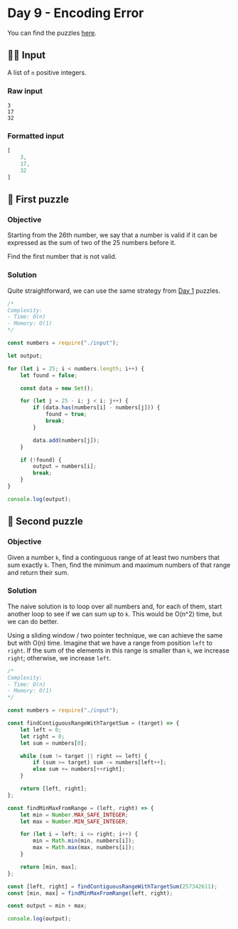 # Day 9 - Encoding Error

You can find the puzzles [here](https://adventofcode.com/2020/day/9).

## ✍🏼 Input

A list of `n` positive integers.

### Raw input

```
3
17
32
```

### Formatted input

```js
[
	3,
	17,
	32
]
```

## 🧩 First puzzle

### Objective

Starting from the 26th number, we say that a number is valid if it can be expressed as the sum of two of the 25 numbers before it.

Find the first number that is not valid.

### Solution

Quite straightforward, we can use the same strategy from [Day 1](../day1) puzzles.

```js
/*
Complexity:
- Time: O(n)
- Memory: O(1)
*/

const numbers = require("./input");

let output;

for (let i = 25; i < numbers.length; i++) {
	let found = false;

	const data = new Set();

	for (let j = 25 - i; j < i; j++) {
		if (data.has(numbers[i] - numbers[j])) {
			found = true;
			break;
		}

		data.add(numbers[j]);
	}

	if (!found) {
		output = numbers[i];
		break;
	}
}

console.log(output);
```

## 🧩 Second puzzle

### Objective

Given a number `k`, find a continguous range of at least two numbers that sum exactly `k`. Then, find the minimum and maximum numbers of that range and return their sum.

### Solution

The naive solution is to loop over all numbers and, for each of them, start another loop to see if we can sum up to `k`. This would be O(n^2) time, but we can do better.

Using a sliding window / two pointer technique, we can achieve the same but with O(n) time. Imagine that we have a range from position `left` to `right`. If the sum of the elements in this range is smaller than `k`, we increase `right`; otherwise, we increase `left`.

```js
/*
Complexity:
- Time: O(n)
- Memory: O(1)
*/

const numbers = require("./input");

const findContiguousRangeWithTargetSum = (target) => {
	let left = 0;
	let right = 0;
	let sum = numbers[0];

	while (sum != target || right == left) {
		if (sum >= target) sum -= numbers[left++];
		else sum += numbers[++right];
	}

	return [left, right];
};

const findMinMaxFromRange = (left, right) => {
	let min = Number.MAX_SAFE_INTEGER;
	let max = Number.MIN_SAFE_INTEGER;

	for (let i = left; i <= right; i++) {
		min = Math.min(min, numbers[i]);
		max = Math.max(max, numbers[i]);
	}

	return [min, max];
};

const [left, right] = findContiguousRangeWithTargetSum(257342611);
const [min, max] = findMinMaxFromRange(left, right);

const output = min + max;

console.log(output);
```